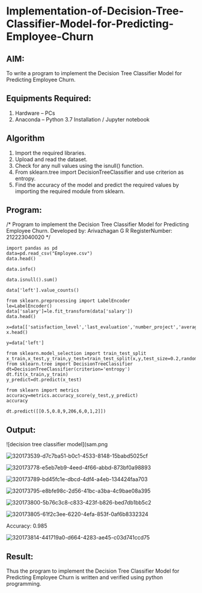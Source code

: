 # Implementation-of-Decision-Tree-Classifier-Model-for-Predicting-Employee-Churn

## AIM:
To write a program to implement the Decision Tree Classifier Model for Predicting Employee Churn.

## Equipments Required:
1. Hardware – PCs
2. Anaconda – Python 3.7 Installation / Jupyter notebook

## Algorithm
1. Import the required libraries.
2. Upload and read the dataset.
3. Check for any null values using the isnull() function.
4. From sklearn.tree import DecisionTreeClassifier and use criterion as entropy.
5. Find the accuracy of the model and predict the required values by importing the required module from sklearn.

## Program:

/*
Program to implement the Decision Tree Classifier Model for Predicting Employee Churn.
Developed by: Arivazhagan G R
RegisterNumber:  212223040020
*/
```
import pandas as pd
data=pd.read_csv("Employee.csv")
data.head()

data.info()

data.isnull().sum()

data['left'].value_counts()

from sklearn.preprocessing import LabelEncoder
le=LabelEncoder()
data['salary']=le.fit_transform(data['salary'])
data.head()

x=data[['satisfaction_level','last_evaluation','number_project','average_montly_hours','time_spend_company','Work_accident','promotion_last_5years','salary']]
x.head()

y=data['left']

from sklearn.model_selection import train_test_split
x_train,x_test,y_train,y_test=train_test_split(x,y,test_size=0.2,random_state=100)
from sklearn.tree import DecisionTreeClassifier
dt=DecisionTreeClassifier(criterion='entropy')
dt.fit(x_train,y_train)
y_predict=dt.predict(x_test)

from sklearn import metrics
accuracy=metrics.accuracy_score(y_test,y_predict)
accuracy

dt.predict([[0.5,0.8,9,206,6,0,1,2]])
```

## Output:
![decision tree classifier model](sam.png

![320173539-d7c7ba51-b0c1-4533-8148-15babd5025cf](https://github.com/ARIVAZHAGAN04/Implementation-of-Decision-Tree-Classifier-Model-for-Predicting-Employee-Churn/assets/161414455/c4043349-49d1-435d-87c3-26b714a34846)

![320173778-e5eb7eb9-4eed-4f66-abbd-873bf0a98893](https://github.com/ARIVAZHAGAN04/Implementation-of-Decision-Tree-Classifier-Model-for-Predicting-Employee-Churn/assets/161414455/abe11c2e-4384-48fb-a95d-af1f07e23041)

![320173789-bd45fc1e-dbcd-4df4-a4eb-134424faa703](https://github.com/ARIVAZHAGAN04/Implementation-of-Decision-Tree-Classifier-Model-for-Predicting-Employee-Churn/assets/161414455/01a559b6-016e-497d-a2bf-dc45910ea186)

![320173795-e8bfe98c-2d56-41bc-a3ba-4c9bae08a395](https://github.com/ARIVAZHAGAN04/Implementation-of-Decision-Tree-Classifier-Model-for-Predicting-Employee-Churn/assets/161414455/69e10206-3c57-456b-9cdc-b07d7de7daf1)

![320173800-5b76c3c8-c833-423f-b826-bed7db1bb5c2](https://github.com/ARIVAZHAGAN04/Implementation-of-Decision-Tree-Classifier-Model-for-Predicting-Employee-Churn/assets/161414455/5841aedf-5ffd-4ac6-8838-09f76dd74a24)

![320173805-61f2c3ee-6220-4efa-853f-0af6b8332324](https://github.com/ARIVAZHAGAN04/Implementation-of-Decision-Tree-Classifier-Model-for-Predicting-Employee-Churn/assets/161414455/61dbc306-a802-4e3d-acbc-5702aad1bc3b)

Accuracy:
0.985


![320173814-441719a0-d664-4283-ae45-c03d741ccd75](https://github.com/ARIVAZHAGAN04/Implementation-of-Decision-Tree-Classifier-Model-for-Predicting-Employee-Churn/assets/161414455/0a80c8d1-cc82-450d-ae03-bba779f4ea9b)



## Result:
Thus the program to implement the  Decision Tree Classifier Model for Predicting Employee Churn is written and verified using python programming.
